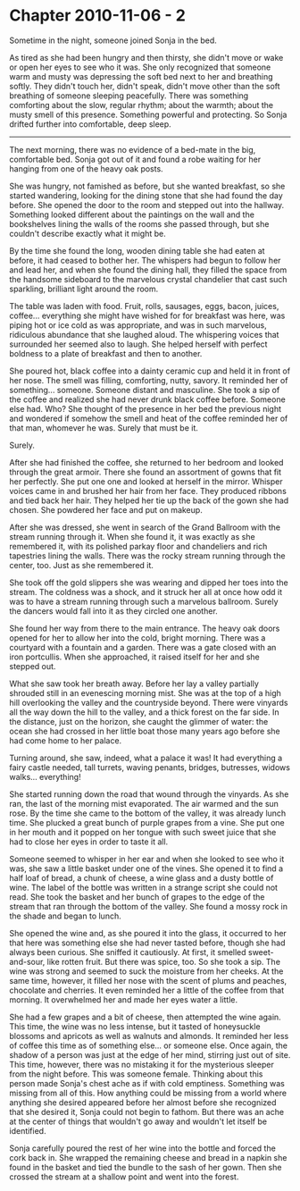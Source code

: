 # Chapter 2010-11-06 - 2

Sometime in the night, someone joined Sonja in the bed.

As tired as she had been hungry and then thirsty, she didn't move or
wake or open her eyes to see who it was. She only recognized that
someone warm and musty was depressing the soft bed next to her and
breathing softly. They didn't touch her, didn't speak, didn't move
other than the soft breathing of someone sleeping peacefully. There
was something comforting about the slow, regular rhythm; about the
warmth; about the musty smell of this presence. Something powerful and
protecting. So Sonja drifted further into comfortable, deep sleep.

*****

The next morning, there was no evidence of a bed-mate in the big,
comfortable bed. Sonja got out of it and found a robe waiting for her
hanging from one of the heavy oak posts.

She was hungry, not famished as before, but she wanted breakfast, so she
started wandering, looking for the dining stone that she had found the
day before. She opened the door to the room and stepped out into the
hallway. Something looked different about the paintings on the wall and
the bookshelves lining the walls of the rooms she passed through, but
she couldn't describe exactly what it might be.

By the time she found the long, wooden dining table she had eaten at
before, it had ceased to bother her. The whispers had begun to follow
her and lead her, and when she found the dining hall, they filled the
space from the handsome sideboard to the marvelous crystal chandelier
that cast such sparkling, brilliant light around the room.

The table was laden with food. Fruit, rolls, sausages, eggs, bacon,
juices, coffee... everything she might have wished for for breakfast was
here, was piping hot or ice cold as was appropriate, and was in such
marvelous, ridiculous abundance that she laughed aloud. The whispering
voices that surrounded her seemed also to laugh. She helped herself with
perfect boldness to a plate of breakfast and then to another.

She poured hot, black coffee into a dainty ceramic cup and held it in
front of her nose. The smell was filling, comforting, nutty, savory. It
reminded her of something... someone. Someone distant and masculine. She
took a sip of the coffee and realized she had never drunk black coffee
before. Someone else had. Who? She thought of the presence in her bed
the previous night and wondered if somehow the smell and heat of the
coffee reminded her of that man, whomever he was. Surely that must be
it.

Surely.

After she had finished the coffee, she returned to her bedroom and
looked through the great armoir. There she found an assortment of gowns
that fit her perfectly. She put one one and looked at herself in the
mirror. Whisper voices came in and brushed her hair from her face. They
produced ribbons and tied back her hair. They helped her tie up the back
of the gown she had chosen. She powdered her face and put on makeup.

After she was dressed, she went in search of the Grand Ballroom with
the stream running through it. When she found it, it was exactly as she
remembered it, with its polished parkay floor and chandeliers and rich
tapestries lining the walls. There was the rocky stream running through
the center, too. Just as she remembered it.

She took off the gold slippers she was wearing and dipped her toes into
the stream. The coldness was a shock, and it struck her all at once how
odd it was to have a stream running through such a marvelous ballroom.
Surely the dancers would fall into it as they circled one another.

She found her way from there to the main entrance. The heavy oak doors
opened for her to allow her into the cold, bright morning. There was a
courtyard with a fountain and a garden. There was a gate closed with an
iron portcullis. When she approached, it raised itself for her and she
stepped out.

What she saw took her breath away. Before her lay a valley partially
shrouded still in an evenescing morning mist. She was at the top of a
high hill overlooking the valley and the countryside beyond. There were
vinyards all the way down the hill to the valley, and a thick forest
on the far side. In the distance, just on the horizon, she caught the
glimmer of water: the ocean she had crossed in her little boat those
many years ago before she had come home to her palace.

Turning around, she saw, indeed, what a palace it was! It had everything
a fairy castle needed, tall turrets, waving penants, bridges, butresses,
widows walks... everything!

She started running down the road that wound through the vinyards.
As she ran, the last of the morning mist evaporated.  The air warmed
and the sun rose.  By the time she came to the bottom of the valley,
it was already lunch time.  She plucked a great bunch of purple grapes
from a vine. She put one in her mouth and it popped on her tongue with
such sweet juice that she had to close her eyes in order to taste it
all.

Someone seemed to whisper in her ear and when she looked to see who
it was, she saw a little basket under one of the vines.  She opened
it to find a half loaf of bread, a chunk of cheese, a wine glass
and a dusty bottle of wine.  The label of the bottle was written
in a strange script she could not read.  She took the basket and her
bunch of grapes to the edge of the stream that ran through the bottom
of the valley.  She found a mossy rock in the shade and began to lunch.

She opened the wine and, as she poured it into the glass, it occurred
to her that here was something else she had never tasted before, though
she had always been curious.  She sniffed it cautiously.  At first, it
smelled sweet-and-sour, like rotten fruit.  But there was spice, too.
So she took a sip.  The wine was strong and seemed to suck the moisture
from her cheeks.  At the same time, however, it filled her nose with 
the scent of plums and peaches, chocolate and cherries.  It even reminded
her a little of the coffee from that morning.  It overwhelmed her and
made her eyes water a little.

She had a few grapes and a bit of cheese, then attempted the wine again.
This time, the wine was no less intense, but it tasted of honeysuckle
blossoms and apricots as well as walnuts and almonds. It reminded her
less of coffee this time as of something else... or someone else. Once
again, the shadow of a person was just at the edge of her mind, stirring
just out of site.  This time, however, there was no mistaking it for the
mysterious sleeper from the night before.  This was someone female.
Thinking about this person made Sonja's chest ache as if with cold emptiness.
Something was missing from all of this.  How anything could be missing
from a world where anything she desired appeared before her almost before
she recognized that she desired it, Sonja could not begin to fathom.  But
there was an ache at the center of things that wouldn't go away and wouldn't
let itself be identified.

Sonja carefully poured the rest of her wine into the bottle and forced the cork
back in.  She wrapped the remaining cheese and bread in a napkin she found
in the basket and tied the bundle to the sash of her gown.  Then she crossed
the stream at a shallow point and went into the forest.
